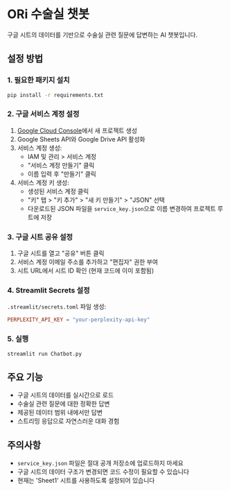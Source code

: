 # ORi 수술실 챗봇

구글 시트의 데이터를 기반으로 수술실 관련 질문에 답변하는 AI 챗봇입니다.

## 설정 방법

### 1. 필요한 패키지 설치
```bash
pip install -r requirements.txt
```

### 2. 구글 서비스 계정 설정

1. [Google Cloud Console](https://console.cloud.google.com/)에서 새 프로젝트 생성
2. Google Sheets API와 Google Drive API 활성화
3. 서비스 계정 생성:
   - IAM 및 관리 > 서비스 계정
   - "서비스 계정 만들기" 클릭
   - 이름 입력 후 "만들기" 클릭
4. 서비스 계정 키 생성:
   - 생성된 서비스 계정 클릭
   - "키" 탭 > "키 추가" > "새 키 만들기" > "JSON" 선택
   - 다운로드된 JSON 파일을 `service_key.json`으로 이름 변경하여 프로젝트 루트에 저장

### 3. 구글 시트 공유 설정

1. 구글 시트를 열고 "공유" 버튼 클릭
2. 서비스 계정 이메일 주소를 추가하고 "편집자" 권한 부여
3. 시트 URL에서 시트 ID 확인 (현재 코드에 이미 포함됨)

### 4. Streamlit Secrets 설정

`.streamlit/secrets.toml` 파일 생성:
```toml
PERPLEXITY_API_KEY = "your-perplexity-api-key"
```

### 5. 실행

```bash
streamlit run Chatbot.py
```

## 주요 기능

- 구글 시트의 데이터를 실시간으로 로드
- 수술실 관련 질문에 대한 정확한 답변
- 제공된 데이터 범위 내에서만 답변
- 스트리밍 응답으로 자연스러운 대화 경험

## 주의사항

- `service_key.json` 파일은 절대 공개 저장소에 업로드하지 마세요
- 구글 시트의 데이터 구조가 변경되면 코드 수정이 필요할 수 있습니다
- 현재는 'Sheet1' 시트를 사용하도록 설정되어 있습니다 